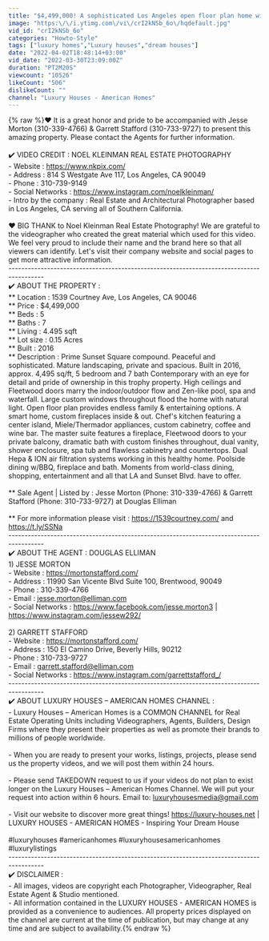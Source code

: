 ```yaml
---
title: "$4,499,000! A sophisticated Los Angeles open floor plan home with endless entertaining options"
image: "https:\/\/i.ytimg.com\/vi\/crI2kNSb_6o\/hqdefault.jpg"
vid_id: "crI2kNSb_6o"
categories: "Howto-Style"
tags: ["luxury homes","Luxury houses","dream houses"]
date: "2022-04-02T18:48:14+03:00"
vid_date: "2022-03-30T23:09:00Z"
duration: "PT2M20S"
viewcount: "10526"
likeCount: "506"
dislikeCount: ""
channel: "Luxury Houses - American Homes"
---
```

{% raw %}❤️ It is a great honor and pride to be accompanied with Jesse Morton (310-339-4766) &amp; Garrett Stafford (310-733-9727) to present this amazing property. Please contact the Agents for further information.<br /><br />✔️ VIDEO CREDIT : NOEL KLEINMAN REAL ESTATE PHOTOGRAPHY<br />- Website : <a rel="nofollow" target="blank" href="https://www.nkpix.com/">https://www.nkpix.com/</a><br />- Address : 814 S Westgate Ave 117, Los Angeles, CA 90049<br />- Phone : 310-739-9149<br />- Social Networks : <a rel="nofollow" target="blank" href="https://www.instagram.com/noelkleinman/">https://www.instagram.com/noelkleinman/</a><br />- Intro by the company : Real Estate and Architectural Photographer based in Los Angeles, CA serving all of Southern California.<br /><br />❤️ BIG THANK to Noel Kleinman Real Estate Photography! We are grateful to the videographer who created the great material which used for this video. We feel very proud to include their name and the brand here so that all viewers can identify. Let's visit their company website and social pages to get more attractive information.<br />-----------------------------------------------------------------------------------------<br />✔️ ABOUT THE PROPERTY : <br />** Location : 1539 Courtney Ave, Los Angeles, CA 90046<br />** Price : $4,499,000<br />** Beds : 5<br />** Baths : 7<br />** Living : 4.495 sqft<br />** Lot size : 0.15 Acres<br />** Built : 2016<br />** Description : Prime Sunset Square compound. Peaceful and sophisticated. Mature landscaping, private and spacious. Built in 2016, approx. 4,495 sq/ft, 5 bedroom and 7 bath Contemporary with an eye for detail and pride of ownership in this trophy property. High ceilings and Fleetwood doors marry the indoor/outdoor flow and Zen-like pool, spa and waterfall. Large custom windows throughout flood the home with natural light. Open floor plan provides endless family &amp; entertaining options. A smart home, custom fireplaces inside &amp; out. Chef's kitchen featuring a center island, Miele/Thermador appliances, custom cabinetry, coffee and wine bar. The master suite features a fireplace, Fleetwood doors to your private balcony, dramatic bath with custom finishes throughout, dual vanity, shower enclosure, spa tub and flawless cabinetry and countertops. Dual Hepa &amp; ION air filtration systems working in this healthy home. Poolside dining w/BBQ, fireplace and bath. Moments from world-class dining, shopping, entertainment and all that LA and Sunset Blvd. have to offer.<br /><br />** Sale Agent | Listed by :  Jesse Morton (Phone: 310-339-4766) &amp; Garrett Stafford (Phone: 310-733-9727) at Douglas Elliman<br /><br />** For more information please visit : <a rel="nofollow" target="blank" href="https://1539courtney.com/">https://1539courtney.com/</a> and <a rel="nofollow" target="blank" href="https://t.ly/SSNa">https://t.ly/SSNa</a><br />----------------------------------------------------------------------------------------- <br />✔️ ABOUT THE AGENT : DOUGLAS ELLIMAN<br />1) JESSE MORTON<br />- Website : <a rel="nofollow" target="blank" href="https://mortonstafford.com/">https://mortonstafford.com/</a><br />- Address : 11990 San Vicente Blvd Suite 100, Brentwood, 90049<br />- Phone : 310-339-4766<br />- Email : jesse.morton@elliman.com<br />- Social Networks : <a rel="nofollow" target="blank" href="https://www.facebook.com/jesse.morton3">https://www.facebook.com/jesse.morton3</a> | <a rel="nofollow" target="blank" href="https://www.instagram.com/jessew292/">https://www.instagram.com/jessew292/</a><br /><br />2) GARRETT STAFFORD<br />- Website : <a rel="nofollow" target="blank" href="https://mortonstafford.com/">https://mortonstafford.com/</a><br />- Address : 150 El Camino Drive, Beverly Hills, 90212<br />- Phone : 310-733-9727<br />- Email : garrett.stafford@elliman.com<br />- Social Networks : <a rel="nofollow" target="blank" href="https://www.instagram.com/garrettstafford_/">https://www.instagram.com/garrettstafford_/</a><br />----------------------------------------------------------------------------------------- <br />✔️ ABOUT LUXURY HOUSES – AMERICAN HOMES CHANNEL : <br />- Luxury Houses – American Homes is a COMMON CHANNEL for Real Estate Operating Units including Videographers, Agents, Builders, Design Firms where they present their properties as well as promote their brands to millions of people worldwide.<br /><br />- When you are ready to present your works, listings, projects, please send us the property videos, and we will post them within 24 hours.<br /><br />- Please send TAKEDOWN request to us if your videos do not plan to exist longer on the Luxury Houses – American Homes Channel. We will put your request into action within 6 hours. Email to: luxuryhousesmedia@gmail.com<br /><br />- Visit our website to discover more great things! <a rel="nofollow" target="blank" href="https://luxury-houses.net">https://luxury-houses.net</a> | LUXURY HOUSES - AMERICAN HOMES - Inspiring Your Dream House <br /><br />#luxuryhouses #americanhomes #luxuryhousesamericanhomes #luxurylistings<br />-----------------------------------------------------------------------------------------<br />✔️ DISCLAIMER :<br />- All images, videos are copyright each Photographer, Videographer, Real Estate Agent &amp; Studio mentioned. <br />- All information contained in the LUXURY HOUSES - AMERICAN HOMES is provided as a convenience to audiences. All property prices displayed on the channel are current at the time of publication, but may change at any time and are subject to availability.{% endraw %}
